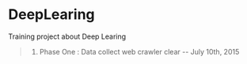 # DeepLearing

Training project about Deep Learing

> 1. Phase One : Data collect web crawler clear -- July 10th, 2015
